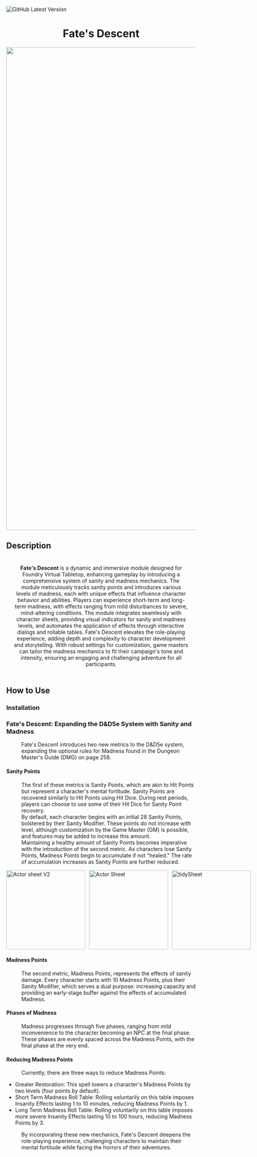 ![GitHub Latest Version](https://img.shields.io/github/v/tag/Relic-Repo/Fates-Descent?label=version)

<html lang="en">

<body>
    <h1 align="center">Fate's Descent</h1>
    <p align="center">
        <a href="https://drive.google.com/uc?export=view&id=1CUZdvqMfdNQXYMIAf77P6i4xzI3KXcPG">
            <img src="https://drive.google.com/uc?export=view&id=1CUZdvqMfdNQXYMIAf77P6i4xzI3KXcPG" style="width: 1280px; max-width: 100%; height: auto;" title="Fate's Descent Banner" />
        </a>
    </p>
    <h2>Description</h2>
    <div align="center" style="margin: 0 auto; padding: 20px;">
        <strong>Fate's Descent</strong> is a dynamic and immersive module designed for Foundry Virtual Tabletop, enhancing gameplay by introducing a comprehensive system of sanity and madness mechanics. The module meticulously tracks sanity points and introduces various levels of madness, each with unique effects that influence character behavior and abilities. Players can experience short-term and long-term madness, with effects ranging from mild disturbances to severe, mind-altering conditions. The module integrates seamlessly with character sheets, providing visual indicators for sanity and madness levels, and automates the application of effects through interactive dialogs and rollable tables. Fate's Descent elevates the role-playing experience, adding depth and complexity to character development and storytelling. With robust settings for customization, game masters can tailor the madness mechanics to fit their campaign's tone and intensity, ensuring an engaging and challenging adventure for all participants.
    </div>
    <h2>How to Use</h2>
    <h3>Installation</h3>
    <h3>Fate's Descent: Expanding the D&D5e System with Sanity and Madness</h3>
    <p>
        <dl>
        <dd>Fate's Descent introduces two new metrics to the D&D5e system, expanding the optional rules for Madness found in the Dungeon Master's Guide (DMG) on page 258.</dd>
        </dl>
    </p>
    <h4>Sanity Points</h4>
    <p>
        <dl>
        <dd>The first of these metrics is Sanity Points, which are akin to Hit Points but represent a character's mental fortitude. Sanity Points are recovered similarly to Hit Points using Hit Dice. During rest periods, players can choose to use some of their Hit Dice for Sanity Point recovery.</dd>        
        <dd>By default, each character begins with an initial 28 Sanity Points, bolstered by their Sanity Modifier. These points do not increase with level, although customization by the Game Master (GM) is possible, and features may be added to increase this amount.</dd>        
        <dd>Maintaining a healthy amount of Sanity Points becomes imperative with the introduction of the second metric. As characters lose Sanity Points, Madness Points begin to accumulate if not "healed." The rate of accumulation increases as Sanity Points are further reduced.</dd>
        </dl>
            <div style="display: flex; justify-content: left; align-items: flex-start;">
                <div style="margin-right: 10px;">
                    <img src="https://drive.google.com/uc?export=view&id=1-OKKacGlEnwvS-9G0lRH1J7Q1id_pQ72" alt="Actor sheet V2" style="width: 210px; height: auto;" />
                </div>
                <div style="margin-right: 10px;">
                    <img src="https://drive.google.com/uc?export=view&id=1DRbt81TEzF7nKbYZOqZR-xWa5lD_mj_u" alt="Actor Sheet" style="width: 210px; height: auto;" />
                </div>
                <div>
                    <img src="https://drive.google.com/uc?export=view&id=1stMIIB_8mMnWs61t9d3_EWTlfvp8bCou" alt="tidySheet" style="width: 210px; height: auto;" />
                </div>
            </div>
    </p>
    <h4>Madness Points</h4>
    <p>
        <dl>
        <dd>The second metric, Madness Points, represents the effects of sanity damage. Every character starts with 10 Madness Points, plus their Sanity Modifier, which serves a dual purpose: increasing capacity and providing an early-stage buffer against the effects of accumulated Madness.</dd>
        </dl>
    </p>
    <h4>Phases of Madness</h4>
    <p>
        <dl>
        <dd>Madness progresses through five phases, ranging from mild inconvenience to the character becoming an NPC at the final phase. These phases are evenly spaced across the Madness Points, with the final phase at the very end.</dd>
        </dl>
    </p>
    <h4>Reducing Madness Points</h4>
    <p>
        <dl>
        <dd>Currently, there are three ways to reduce Madness Points:</dd>
        </dl>
        <ul>
            <li>Greater Restoration: This spell lowers a character's Madness Points by two levels (four points by default).</li>
            <li>Short Term Madness Roll Table: Rolling voluntarily on this table imposes Insanity Effects lasting 1 to 10 minutes, reducing Madness Points by 1.</li>
            <li>Long Term Madness Roll Table: Rolling voluntarily on this table imposes more severe Insanity Effects lasting 10 to 100 hours, reducing Madness Points by 3.</li>
        </ul>
        <dl>
        <dd>By incorporating these new mechanics, Fate's Descent deepens the role-playing experience, challenging characters to maintain their mental fortitude while facing the horrors of their adventures.</dd>
        </dl>
    </p>
</body>

</html>
